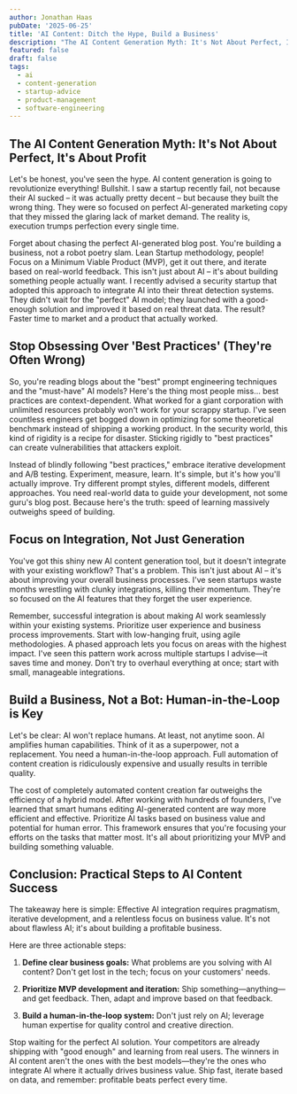 ```yaml
---
author: Jonathan Haas
pubDate: '2025-06-25'
title: 'AI Content: Ditch the Hype, Build a Business'
description: "The AI Content Generation Myth: It's Not About Perfect, It's About Profit Let's be honest, you've seen the hype."
featured: false
draft: false
tags:
  - ai
  - content-generation
  - startup-advice
  - product-management
  - software-engineering
---
```


## The AI Content Generation Myth: It's Not About Perfect, It's About Profit

Let's be honest, you've seen the hype. AI content generation is going to revolutionize everything! Bullshit. I saw a startup recently fail, not because their AI sucked – it was actually pretty decent – but because they built the wrong thing. They were so focused on perfect AI-generated marketing copy that they missed the glaring lack of market demand. The reality is, execution trumps perfection every single time.

Forget about chasing the perfect AI-generated blog post. You're building a business, not a robot poetry slam. Lean Startup methodology, people! Focus on a Minimum Viable Product (MVP), get it out there, and iterate based on real-world feedback. This isn't just about AI – it's about building something people actually want. I recently advised a security startup that adopted this approach to integrate AI into their threat detection systems. They didn't wait for the "perfect" AI model; they launched with a good-enough solution and improved it based on real threat data. The result? Faster time to market and a product that actually worked.

## Stop Obsessing Over 'Best Practices' (They're Often Wrong)

So, you're reading blogs about the "best" prompt engineering techniques and the "must-have" AI models? Here's the thing most people miss... best practices are context-dependent. What worked for a giant corporation with unlimited resources probably won't work for your scrappy startup. I've seen countless engineers get bogged down in optimizing for some theoretical benchmark instead of shipping a working product. In the security world, this kind of rigidity is a recipe for disaster. Sticking rigidly to "best practices" can create vulnerabilities that attackers exploit.

Instead of blindly following "best practices," embrace iterative development and A/B testing. Experiment, measure, learn. It's simple, but it's how you'll actually improve. Try different prompt styles, different models, different approaches. You need real-world data to guide your development, not some guru's blog post. Because here's the truth: speed of learning massively outweighs speed of building.

## Focus on Integration, Not Just Generation

You've got this shiny new AI content generation tool, but it doesn't integrate with your existing workflow? That's a problem. This isn't just about AI – it's about improving your overall business processes. I've seen startups waste months wrestling with clunky integrations, killing their momentum. They're so focused on the AI features that they forget the user experience.

Remember, successful integration is about making AI work seamlessly within your existing systems. Prioritize user experience and business process improvements. Start with low-hanging fruit, using agile methodologies. A phased approach lets you focus on areas with the highest impact. I've seen this pattern work across multiple startups I advise—it saves time and money. Don't try to overhaul everything at once; start with small, manageable integrations.

## Build a Business, Not a Bot: Human-in-the-Loop is Key

Let's be clear: AI won't replace humans. At least, not anytime soon. AI amplifies human capabilities. Think of it as a superpower, not a replacement. You need a human-in-the-loop approach. Full automation of content creation is ridiculously expensive and usually results in terrible quality.

The cost of completely automated content creation far outweighs the efficiency of a hybrid model. After working with hundreds of founders, I've learned that smart humans editing AI-generated content are way more efficient and effective. Prioritize AI tasks based on business value and potential for human error. This framework ensures that you're focusing your efforts on the tasks that matter most. It's all about prioritizing your MVP and building something valuable.

## Conclusion: Practical Steps to AI Content Success

The takeaway here is simple: Effective AI integration requires pragmatism, iterative development, and a relentless focus on business value. It's not about flawless AI; it's about building a profitable business.

Here are three actionable steps:

1. **Define clear business goals:** What problems are you solving with AI content? Don't get lost in the tech; focus on your customers' needs.

2. **Prioritize MVP development and iteration:** Ship something—anything—and get feedback. Then, adapt and improve based on that feedback.

3. **Build a human-in-the-loop system:** Don't just rely on AI; leverage human expertise for quality control and creative direction.

Stop waiting for the perfect AI solution. Your competitors are already shipping with "good enough" and learning from real users. The winners in AI content aren't the ones with the best models—they're the ones who integrate AI where it actually drives business value. Ship fast, iterate based on data, and remember: profitable beats perfect every time.
